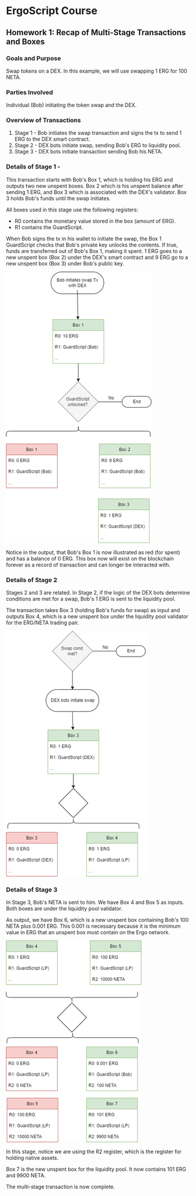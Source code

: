 # ErgoScript Course
## Homework 1: Recap of Multi-Stage Transactions and Boxes

### Goals and Purpose
Swap tokens on a DEX. In this example, we will use swapping 1 ERG for 100 NETA. 

### Parties Involved
Individual (Bob) initiating the token swap and the DEX. 

### Overview of Transactions
1. Stage`1 - Bob initiates the swap transaction and signs the tx to send 1 ERG to the DEX smart contract. 
2. Stage 2 - DEX bots initiate swap, sending Bob's ERG to liquidity pool.
3. Stage 3 - DEX bots initiate transaction sending Bob his NETA.

### Details of Stage 1 - 
This transaction starts with Bob's Box 1, which is holding his ERG and outputs two new unspent boxes. Box 2 which is his unspent balance after sending 1 ERG, and Box 3 which is associated with the DEX's validator. Box 3 holds Bob's funds until the swap initiates. 

All boxes used in this stage use the following registers:
- R0 contains the monetary value stored in the box (amount of ERG). 
- R1 contains the GuardScript. 

When Bob signs the tx in his wallet to initiate the swap, the Box 1 GuardScript checks that Bob's private key unlocks the contents. If true, funds are transferred out of Bob's Box 1, making it spent. 1 ERG goes to a new unspent box (Box 2) under the DEX's smart contract and 9 ERG go to a new unspent box (Box 3) under Bob's public key.

![Stage 1 Diagram](images/es-hw1-stage1.png)

Notice in the output, that Bob's Box 1 is now illustrated as red (for spent) and has a balance of 0 ERG. This box now will exist on the blockchain forever as a record of transaction and can longer be interacted with. 

### Details of Stage 2
Stages 2 and 3 are related. In Stage 2, if the logic of the DEX bots determine conditions are met for a swap, Bob's 1 ERG is sent to the liquidity pool. 

The transaction takes Box 3 (holding Bob's funds for swap)  as input and outputs Box 4, which is a new unspent box under the liquidity pool validator for the ERG/NETA trading pair. 

![Stage 1 Diagram](images/es-hw1-stage2.png)

### Details of Stage 3
In Stage 3, Bob's NETA is sent to him. We have Box 4 and Box 5 as inputs. Both boxes are under the liquidity pool validator. 

As output, we have Box 6, which is a new unspent box containing Bob's 100 NETA plus 0.001 ERG. This 0.001 is necessary because it is the minimum value in ERG that an unspent box must contain on the Ergo network.

![Stage 1 Diagram](images/es-hw1-stage3.png)

In this stage, notice we are using the R2 register, which is the register for holding native assets. 

Box 7 is the new unspent box for the liquidity pool. It now contains 101 ERG and 9900 NETA. 

The multi-stage transaction is now complete. 




